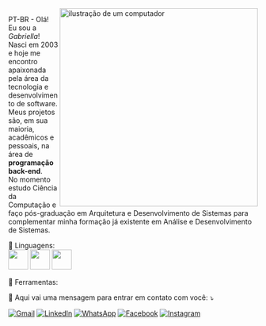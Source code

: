 <img src="https://raw.githubusercontent.com/MicaelliMedeiros/micaellimedeiros/master/image/computer-illustration.png" alt="ilustração de um computador" min-width="400px" max-width="400px" width="400px" align="right">

<p align="left"> 
  PT-BR - Olá! Eu sou a <i>Gabriella</i>! Nasci em 2003 e hoje me encontro apaixonada pela área da tecnologia e desenvolvimento de software. Meus projetos são, em sua maioria, acadêmicos e pessoais, na área de <strong>programação back-end</strong>.<br>
  No momento estudo Ciência da Computação e faço pós-graduação em Arquitetura e Desenvolvimento de Sistemas para complementar minha formação já existente em Análise e Desenvolvimento de Sistemas. 
</p>

<p align="left">
  🦄 Linguagens: <br>
  
  <img src="https://cdn.jsdelivr.net/gh/devicons/devicon@latest/icons/c/c-original.svg" width="40" height="40" />
  <img src="https://cdn.jsdelivr.net/gh/devicons/devicon@latest/icons/javascript/javascript-original.svg" width="40" height="40" />
  <img src="https://cdn.jsdelivr.net/gh/devicons/devicon@latest/icons/figma/figma-original.svg" width="40" height="40" />
          
  
</p>

<p align="left">
  💼 Ferramentas: 
</p>

<p align="left">
  💌 Aqui vai uma mensagem para entrar em contato com você: ⤵️
</p>

<p align="left">
  <a href="#" title="Gmail">
  <img src="https://img.shields.io/badge/-Gmail-FF0000?style=flat-square&labelColor=FF0000&logo=gmail&logoColor=white&link=LINK-DO-SEU-GMAIL" alt="Gmail"/></a>
  <a href="#" title="LinkedIn">
  <img src="https://img.shields.io/badge/-Linkedin-0e76a8?style=flat-square&logo=Linkedin&logoColor=white&link=LINK-DO-SEU-LINKEDIN" alt="LinkedIn"/></a>
  <a href="#" title="WhatsApp">
  <img src="https://img.shields.io/badge/-WhatsApp-25d366?style=flat-square&labelColor=25d366&logo=whatsapp&logoColor=white&link=API-DO-SEU-WHATSAPP" alt="WhatsApp"/></a>
  <a href="#" title="Facebook">
  <img src="https://img.shields.io/badge/-Facebook-3b5998?style=flat-square&labelColor=3b5998&logo=facebook&logoColor=white&link=LINK-DO-SEU-FACEBOOK" alt="Facebook"/></a>
  <a href="#" title="Instagram">
  <img src="https://img.shields.io/badge/-Instagram-DF0174?style=flat-square&labelColor=DF0174&logo=instagram&logoColor=white&link=LINK-DO-SEU-INSTAGRAM" alt="Instagram"/></a>
</p>
